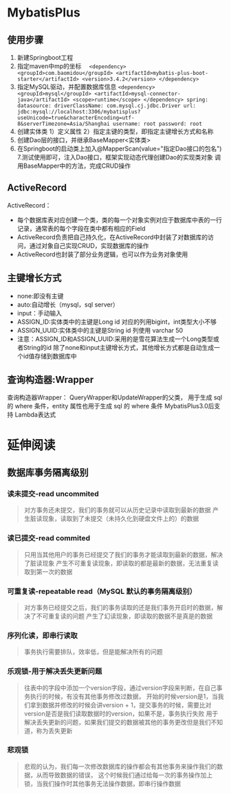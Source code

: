 # MybatisPlus

## 使用步骤
1. 新建Springboot工程
2. 指定maven中mp的坐标
`  <dependency>
             <groupId>com.baomidou</groupId>
             <artifactId>mybatis-plus-boot-starter</artifactId>
             <version>3.4.2</version>
         </dependency>`
3. 指定MySQL驱动，并配置数据库信息
`<dependency>
             <groupId>mysql</groupId>
             <artifactId>mysql-connector-java</artifactId>
             <scope>runtime</scope>
         </dependency>
         spring:
           datasource:
             driverClassName: com.mysql.cj.jdbc.Driver
             url: jdbc:mysql://localhost:3306/mybatisplus?useUnicode=true&characterEncoding=utf-8&serverTimezone=Asia/Shanghai
             username: root
             password: root
         `
4. 创建实体类 1）定义属性 2）指定主键的类型，即指定主键增长方式和名称
5. 创建Dao层的接口，并继承BaseMapper<实体类>
6. 在Springboot的启动类上加入@MapperScan(value="指定Dao接口的包名")
7.测试使用即可，注入Dao接口，框架实现动态代理创建Dao的实现类对象
    调用BaseMapper中的方法，完成CRUD操作


## ActiveRecord

ActiveRecord：
+ 每个数据库表对应创建一个类，类的每一个对象实例对应于数据库中表的一行记录，通常表的每个字段在类中都有相应的Field
+ ActiveRecord负责把自己持久化，在ActiveRecord中封装了对数据库的访问，通过对象自己实现CRUD，实现数据库的操作
+ ActiveRecord也封装了部分业务逻辑，也可以作为业务对象使用


## 主键增长方式
+ none:即没有主键
+ auto:自动增长（mysql，sql server）
+ input：手动输入
+ ASSIGN_ID:实体类中的主键是Long id 对应的列用bigint，int类型大小不够
+ ASSIGN_UUID:实体类中的主键是String id 列使用 varchar 50
+ 注意：ASSIGN_ID和ASSIGN_UUID:采用的是雪花算法生成一个Long类型或者String的id
        除了none和input主键增长方式，其他增长方式都是自动生成一个id值存储到数据库中



## 查询构造器:Wrapper
查询构造器Wrapper：
QueryWrapper和UpdateWrapper的父类，
用于生成 sql 的 where 条件，entity 属性也用于生成 sql 的 where 条件 MybatisPlus3.0后支持 Lambda表达式
# 延伸阅读
 
## 数据库事务隔离级别

### 读未提交-read uncommited
> 对方事务还未提交，我们的事务就可以从历史记录中读取到最新的数据
> 产生脏读现象，读取到了未提交（未持久化到硬盘文件上的）的数据

### 读已提交-read commited
> 只用当其他用户的事务已经提交了我们的事务才能读取到最新的数据，解决了脏读现象
> 产生不可重复读现象，即读取的都是最新的数据，无法重复读取到第一次的数据

### 可重复读-repeatable read（MySQL 默认的事务隔离级别）
> 对方事务已经提交之后，我们的事务读取的还是我们事务开启时的数据，解决了不可重复读的问题
> 产生了幻读现象，即读取的数据不是真是的数据

### 序列化读，即串行读取
> 事务执行需要排队，效率低，但是能解决所有的问题

### 乐观锁-用于解决丢失更新问题
> 往表中的字段中添加一个version字段，通过version字段来判断，在自己事务执行的时候，有没有其他事务修改过数据，
> 开始的时候version是1，当我们拿到数据并修改的时候会讲version + 1，提交事务的时候，需要比对version是否是我们读取数据时的version，如果不是，事务执行失败
> 用于解决丢失更新的问题，如果我们提交的数据被其他的事务更改但是我们不知道，称为丢失更新
### 悲观锁
> 悲观的认为，我们每一次修改数据库的操作都会有其他事务来操作我们的数据，从而导致数据的错误，
> 这个时候我们通过给每一次的事务操作加上锁，当我们操作时其他事务无法操作数据，即串行操作数据